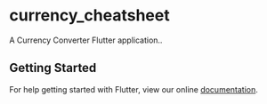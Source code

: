 # currency_cheatsheet

A Currency Converter Flutter application..

## Getting Started

For help getting started with Flutter, view our online
[documentation](https://flutter.io/).
